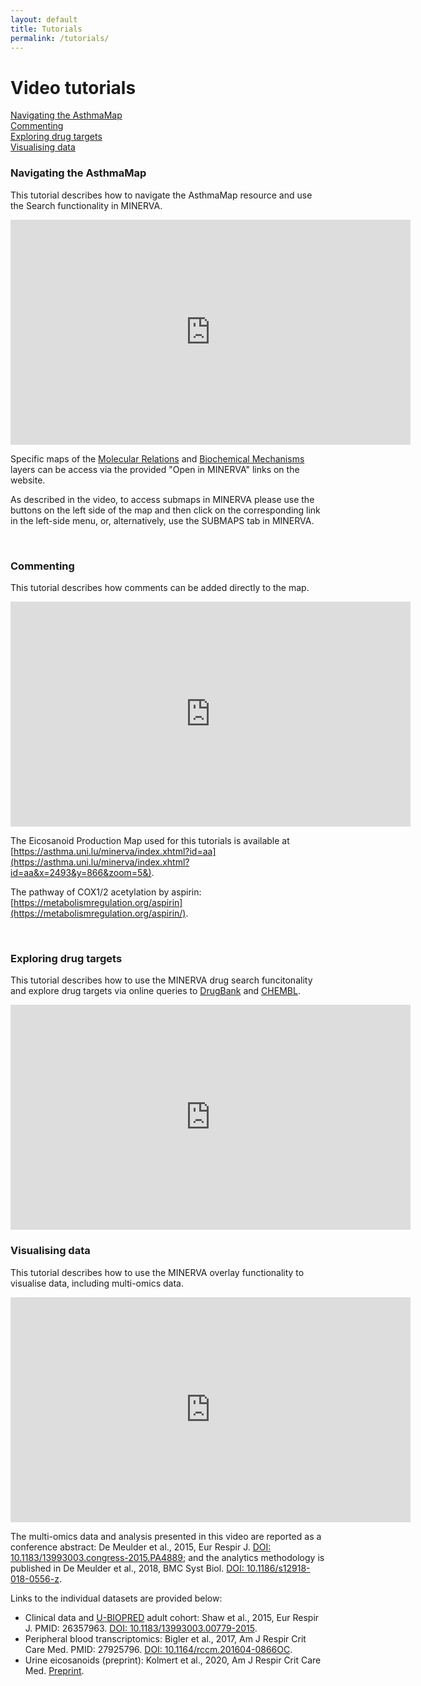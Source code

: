 ```yaml
---
layout: default
title: Tutorials
permalink: /tutorials/
---
```


# Video tutorials

[Navigating the AsthmaMap](#navigating-the-asthmamap)  
[Commenting](#commenting)  
[Exploring drug targets](#exploring-drug-targets)  
[Visualising data](#visualising-data)  

### Navigating the AsthmaMap

This tutorial describes how to navigate the AsthmaMap resource and use the Search functionality in MINERVA.

<iframe width="640" height="360"
src="https://www.youtube.com/embed/ramsvnlUBWk?rel=0&amp;modestbranding=0" frameborder="0" allowfullscreen>
</iframe>

Specific maps of the [Molecular Relations](/mr) and [Biochemical Mechanisms](/bm) layers can be access via the provided "Open in MINERVA" links on the website.

As described in the video, to access submaps in MINERVA please use the buttons on the left side of the map and then click on the corresponding link in the left-side menu, or, alternatively, use the SUBMAPS tab in MINERVA.

<br />

### Commenting

This tutorial describes how comments can be added directly to the map.  

<iframe width="640" height="360"
src="https://www.youtube.com/embed/vGUIpGBObt8?rel=0&amp;modestbranding=0" frameborder="0" allowfullscreen>
</iframe>

The Eicosanoid Production Map used for this tutorials is available at [https://asthma.uni.lu/minerva/index.xhtml?id=aa](https://asthma.uni.lu/minerva/index.xhtml?id=aa&x=2493&y=866&zoom=5&).  

The pathway of COX1/2 acetylation by aspirin: [https://metabolismregulation.org/aspirin](https://metabolismregulation.org/aspirin/).

<br />

### Exploring drug targets

This tutorial describes how to use the MINERVA drug search funcitonality and explore drug targets via online queries to [DrugBank](https://www.drugbank.ca) and [CHEMBL](https://www.ebi.ac.uk/chembl).  

<iframe width="640" height="360"
src="https://www.youtube.com/embed/J70ppBO46OI?rel=0&amp;modestbranding=0" frameborder="0" allowfullscreen>
</iframe>

<br />

### Visualising data

This tutorial describes how to use the MINERVA overlay functionality to visualise data, including multi-omics data.   

<iframe width="640" height="360"
src="https://www.youtube.com/embed/mbPrYlKSY5M?rel=0&amp;modestbranding=0" frameborder="0" allowfullscreen>
</iframe>


The multi-omics data and analysis presented in this video are reported as a conference abstract: De Meulder et al., 2015, Eur Respir J. [DOI: 10.1183/13993003.congress-2015.PA4889](https://doi.org/10.1183/13993003.congress-2015.PA4889); and the analytics methodology is published in De Meulder et al., 2018, BMC Syst Biol. [DOI: 10.1186/s12918-018-0556-z](https://doi.org/10.1186/s12918-018-0556-z).  

Links to the individual datasets are provided below:  

- Clinical data and [U-BIOPRED](https://www.europeanlung.org/en/projects-and-research/projects/u-biopred/home) adult cohort: Shaw et al., 2015, Eur Respir J. PMID: 26357963. [DOI: 10.1183/13993003.00779-2015](https://doi.org/10.1183/13993003.00779-2015).  
- Peripheral blood transcriptomics: Bigler et al., 2017, Am J Respir Crit Care Med. PMID: 27925796. [DOI: 10.1164/rccm.201604-0866OC](https://doi.org/10.1164/rccm.201604-0866oc).  
- Urine eicosanoids (preprint): Kolmert et al., 2020, Am J Respir Crit Care Med. [Preprint](https://nottingham-repository.worktribe.com/output/4737555/urinary-leukotriene-e4-and-prostaglandin-d2-metabolites-increase-in-adult-and-childhood-severe-asthma-characterized-by-type-2-inflammation).   
